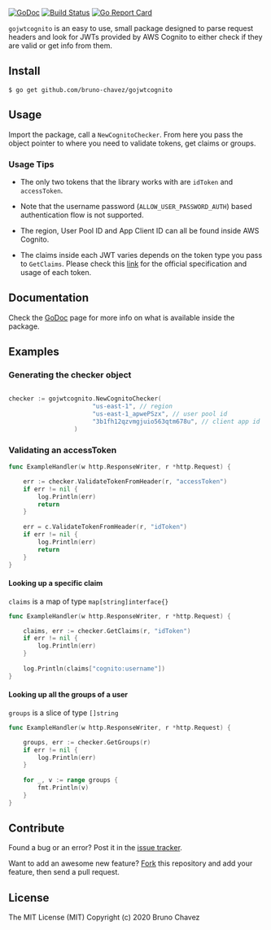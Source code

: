 [![GoDoc](https://godoc.org/github.com/bruno-chavez/gojwtcognito?status.svg)](https://godoc.org/github.com/bruno-chavez/gojwtcognito)
[![Build Status](https://travis-ci.org/bruno-chavez/gojwtcognito.svg?branch=master)](https://travis-ci.org/bruno-chavez/gojwtcognito)
[![Go Report Card](https://goreportcard.com/badge/github.com/bruno-chavez/gojwtcognito)](https://goreportcard.com/report/github.com/bruno-chavez/gojwtcognito)

`gojwtcognito` is an easy to use, small package 
designed to parse request headers
and look for JWTs provided by AWS Cognito 
to either check if they are valid or get info from them.

##  Install

```
$ go get github.com/bruno-chavez/gojwtcognito
```

## Usage

Import the package, call a `NewCognitoChecker`.
From here you pass the object pointer to where you need to
validate tokens, get claims or groups.

### Usage Tips 

+ The only two tokens that the library works with are `idToken` and `accessToken`.

+ Note that the username password (`ALLOW_USER_PASSWORD_AUTH`)
 based authentication flow is not supported.

+ The region, User Pool ID and App Client ID
can all be found inside AWS Cognito.

+ The claims inside each JWT varies depends on the token type
you pass to `GetClaims`. Please check this [link](https://docs.aws.amazon.com/cognito/latest/developerguide/amazon-cognito-user-pools-using-tokens-with-identity-providers.html) 
for the official specification and usage of each token.

## Documentation

Check the [GoDoc](https://godoc.org/github.com/bruno-chavez/gojwtcognito)
page for more info on what is available inside the package.

## Examples

### Generating the checker object
```go

checker := gojwtcognito.NewCognitoChecker(
                       "us-east-1", // region
                       "us-east-1_apwePSzx", // user pool id
                       "3b1fh12qzvmgjuio563qtm678u", // client app id
                  )
```

### Validating an accessToken
```go
func ExampleHandler(w http.ResponseWriter, r *http.Request) {

    err := checker.ValidateTokenFromHeader(r, "accessToken")
    if err != nil {
        log.Println(err)
        return
    }
    
    err = c.ValidateTokenFromHeader(r, "idToken")
    if err != nil {
        log.Println(err)
        return
    }
}
```

#### Looking up a specific claim
`claims` is a map of type `map[string]interface{}`
```go
func ExampleHandler(w http.ResponseWriter, r *http.Request) {

    claims, err := checker.GetClaims(r, "idToken")
    if err != nil {
        log.Println(err)
    }
    
    log.Println(claims["cognito:username"])
}
```

#### Looking up all the groups of a user
`groups` is a slice of type `[]string`
```go
func ExampleHandler(w http.ResponseWriter, r *http.Request) {

    groups, err := checker.GetGroups(r)
    if err != nil {
        log.Println(err)
    }
    
    for _, v := range groups {
        fmt.Println(v)
    }
}
```
 

## Contribute

Found a bug or an error? Post it in the 
[issue tracker](https://github.com/bruno-chavez/gojwtcognito/issues).

Want to add an awesome new feature? 
[Fork](https://github.com/bruno-chavez/gojwtcognito/fork) 
this repository and add your feature, then send a pull request.

## License
The MIT License (MIT)
Copyright (c) 2020 Bruno Chavez
